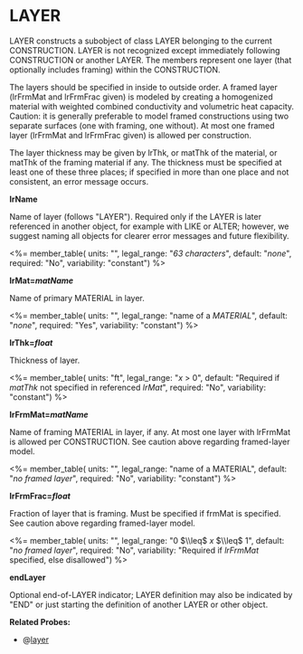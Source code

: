 # LAYER

LAYER constructs a subobject of class LAYER belonging to the current CONSTRUCTION. LAYER is not recognized except immediately following CONSTRUCTION or another LAYER. The members represent one layer (that optionally includes framing) within the CONSTRUCTION.

The layers should be specified in inside to outside order. <!-- TODO: this order is unfortunate! --> A framed layer (lrFrmMat and lrFrmFrac given) is modeled by creating a homogenized material with weighted combined conductivity and volumetric heat capacity. Caution: it is generally preferable to model framed constructions using two separate surfaces (one with framing, one without). At most one framed layer (lrFrmMat and lrFrmFrac given) is allowed per construction.

The layer thickness may be given by lrThk, or matThk of the material, or matThk of the framing material if any. The thickness must be specified at least one of these three places; if specified in more than one place and not consistent, an error message occurs.

**lrName**

Name of layer (follows "LAYER"). Required only if the LAYER is later referenced in another object, for example with LIKE or ALTER; however, we suggest naming all objects for clearer error messages and future flexibility.

<%= member_table(
  units: "",
  legal_range: "*63 characters*",
  default: "*none*",
  required: "No",
  variability: "constant") %>

**lrMat=*matName***

Name of primary MATERIAL in layer.

<%= member_table(
  units: "",
  legal_range: "name of a *MATERIAL*",
  default: "*none*",
  required: "Yes",
  variability: "constant") %>

**lrThk=*float***

Thickness of layer.

<%= member_table(
  units: "ft",
  legal_range: "*x* $>$ 0",
  default: "Required if *matThk* not specified in referenced *lrMat*",
  required: "No",
  variability: "constant") %>

**lrFrmMat=*matName***

Name of framing MATERIAL in layer, if any. At most one layer with lrFrmMat is allowed per CONSTRUCTION. See caution above regarding framed-layer model.

<%= member_table(
  units: "",
  legal_range: "name of a MATERIAL",
  default: "*no framed layer*",
  required: "No",
  variability: "constant") %>

**lrFrmFrac=*float***

Fraction of layer that is framing. Must be specified if frmMat is specified. See caution above regarding framed-layer model.

<%= member_table(
  units: "",
  legal_range: "0 $\\leq$ *x* $\\leq$ 1",
  default: "*no framed layer*",
  required: "No",
  variability: "Required if  *lrFrmMat* specified, else disallowed") %>

**endLayer**

Optional end-of-LAYER indicator; LAYER definition may also be indicated by "END" or just starting the definition of another LAYER or other object.

**Related Probes:**

- @[layer](#p_layer)
